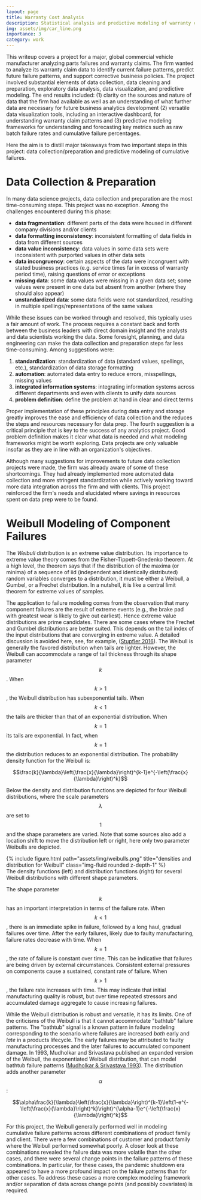```yaml
---
layout: page
title: Warranty Cost Analysis 
description: Statistical analysis and predictive modeling of warranty claims for a major global automotive parts manufacturer
img: assets/img/car_line.png
importance: 3
category: work
---
```


This writeup covers a project for a major, global commercial vehicle manufacturer analyzing parts failures and warranty claims. The firm wanted to analyze its warranty claim data to identify current failure patterns, predict future failure patterns, and support corrective business policies. The project involved substantial elements of data collection, data cleaning and preparation, exploratory data analysis, data visualization, and predictive modeling. The end results included: (1) clarity on the sources and nature of data that the firm had available as well as an understanding of what further data are necessary for future business analytics development (2) versatile data visualization tools, including an interactive dashboard, for understanding warranty claim patterns and (3) predictive modeling frameworks for understanding and forecasting key metrics such as raw batch failure rates and cumulative failure percentages.

Here the aim is to distill major takeaways from two important steps in this project: data collection/preparation and predictive modeling of cumulative failures.

# Data Collection & Preparation

In many data science projects, data collection and preparation are the most time-consuming steps. This project was no exception. Among the challenges encountered during this phase:

* **data fragmentation**: different parts of the data were housed in different company divisions and/or clients
* **data formatting inconsistency**: inconsistent formatting of data fields in data from different sources
* **data value inconsistency**: data values in some data sets were inconsistent with purported values in other data sets
* **data incongruency**: certain aspects of the data were incongruent with stated business practices (e.g. service times far in excess of warranty period time), raising questions of error or exceptions
* **missing data**: some data values were missing in a given data set; some values were present in one data but absent from another (where they should also appear)
* **unstandardized data**: some data fields were not standardized, resulting in multiple spellings/representations of the same values

While these issues can be worked through and resolved, this typically uses a fair amount of work. The process requires a constant back and forth between the business leaders with direct domain insight and the analysts and data scientists working the data. Some foresight, planning, and data engineering can make the data collection and preparation steps far less time-consuming. Among suggestions were:

1. **standardization**: standardization of data (standard values, spellings, etc.), standardization of data storage formatting
2. **automation**: automated data entry to reduce errors, misspellings, missing values
3. **integrated information systems**: integrating information systems across different departments and even with clients to unify data sources
4. **problem definition**: define the problem at hand in clear and direct terms

Proper implementation of these principles during data entry and storage greatly improves the ease and efficiency of data collection and the reduces the steps and resources necessary for data prep. The fourth suggestion is a critical principle that is key to the success of any analytics project. Good problem definition makes it clear what data is needed and what modeling frameworks might be worth exploring. Data projects are only valuable insofar as they are in line with an organization's objectives.

Although many suggestions for improvements to future data collection projects were made, the firm was already aware of some of these shortcomings. They had already implemented more automated data collection and more stringent standardization while actively working toward more data integration across the firm and with clients. This project reinforced the firm's needs and elucidated where savings in resources spent on data prep were to be found.

# Weibull Modeling of Component Failures

The *Weibull* distribution is an extreme value distribution. Its importance to extreme value theory comes from the Fisher-Tippett-Gnedenko theorem. At a high level, the theorem says that if the distribution of the maxima (or minima) of a sequence of iid (independent and identically distributed) random variables converges to a distribution, it must be either a Weibull, a Gumbel, or a Frechet distribution. In a nutshell, it is like a central limit theorem for extreme values of samples.

The application to failure modeling comes from the observation that many component failures are the result of extreme events (e.g., the brake pad with greatest wear is likely to give out earliest). Hence extreme value distributions are prime candidates. There are some cases where the Frechet and Gumbel distributions are better suited. This depends on the tail index of the input distributions that are converging in extreme value. A detailed discussion is avoided here, see, for example, (<a href="https://doi.org/10.1016/j.jmva.2015.10.015">Stupfler 2016</a>). The Weibull is generally the favored distribution when tails are lighter. However, the Weibull can accommodate a range of tail thickness through its shape parameter $$k$$. When $$k>1$$, the Weibull distribution has subexponential tails. When $$k<1$$ the tails are thicker than that of an exponential distribution. When $$k=1$$ its tails are exponential. In fact, when $$k=1$$ the distribution reduces to an exponential distribution. The probability density function for the Weibull is:

$$\frac{k}{\lambda}\left(\frac{x}{\lambda}\right)^{k-1}e^{-\left(\frac{x}{\lambda}\right)^k}$$

Below the density and distribution functions are depicted for four Weibull distributions, where the scale parameters $$\lambda$$ are set to $$1$$ and the shape parameters are varied. Note that some sources also add a location shift to move the distribution left or right, here only two parameter Weibulls are depicted. 

<div class="row">
    <div class="col-sm mt-3 mt-md-0">
        {% include figure.html path="assets/img/weibulls.png" title="densities and distribution for Weibull" class="img-fluid rounded z-depth-1" %}
    </div>
</div>
<div class="caption">
    The density functions (left) and distribution functions (right) for several Weibull distributions with different shape parameters.
</div>

The shape parameter $$k$$ has an important interpretation in terms of the failure rate. When $$k<1$$, there is an immediate spike in failure, followed by a long haul, gradual failures over time. After the early failures, likely due to faulty manufacturing, failure rates decrease with time. When $$k=1$$, the rate of failure is constant over time. This can be indicative that failures are being driven by external circumstances. Consistent external pressures on components cause a sustained, constant rate of failure. When $$k>1$$, the failure rate increases with time. This may indicate that initial manufacturing quality is robust, but over time repeated stressors and accumulated damage aggregate to cause increasing failures.

While the Weibull distribution is robust and versatile, it has its limits. One of the criticisms of the Weibull is that it cannot accommodate "bathtub" failure patterns. The "bathtub" signal is a known pattern in failure modeling corresponding to the scenario where failures are increased *both* early and *late* in a products lifecycle. The early failures may be attributed to faulty manufacturing processes and the later failures to accumulated component damage. In 1993, Mudholkar and Srivastava published an expanded version of the Weibull, the exponentiated Weibull distribution, that can model bathtub failure patterns (<a href="https://doi.org/10.1109/24.229504">Mudholkar & Srivastava 1993</a>). The distribution adds another parameter $$\alpha$$:

$$\alpha\frac{k}{\lambda}\left(\frac{x}{\lambda}\right)^{k-1}\left(1-e^{-\left(\frac{x}{\lambda}\right)^k}\right)^{\alpha-1}e^{-\left(\frac{x}{\lambda}\right)^k}$$

For this project, the Weibull generally performed well in modeling cumulative failure patterns across different combinations of product family and client. There were a few combinations of customer and product family where the Weibull performed somewhat poorly. A closer look at these combinations revealed the failure data was more volatile than the other cases, and there were several change points in the failure patterns of these combinations. In particular, for these cases, the pandemic shutdown era appeared to have a more profound impact on the failure patterns than for other cases. To address these cases a more complex modeling framework and/or separation of data across change points (and possibly covariates) is required.
